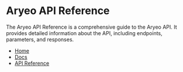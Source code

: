# Aryeo API Reference

The Aryeo API Reference is a comprehensive guide to the Aryeo API. It provides detailed information about the API, including endpoints, parameters, and responses.

- [Home](/)
- [Docs](/docs/1-introduction.md)
- [API Reference](/api/aryeo.json)